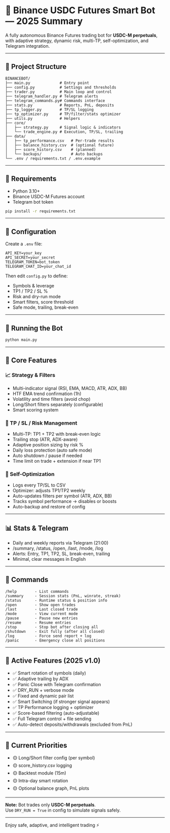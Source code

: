 # 🤖 Binance USDC Futures Smart Bot — 2025 Summary

A fully autonomous Binance Futures trading bot for **USDC-M perpetuals**, with adaptive strategy, dynamic risk, multi-TP, self-optimization, and Telegram integration.

---

## 📁 Project Structure

```
BINANCEBOT/
├── main.py             # Entry point
├── config.py           # Settings and thresholds
├── trader.py           # Main loop and control
├── telegram_handler.py # Telegram alerts
├── telegram_commands.py# Commands interface
├── stats.py            # Reports, PnL, deposits
├── tp_logger.py        # TP/SL logging
├── tp_optimizer.py     # TP/filter/stats optimizer
├── utils.py            # Helpers
├── core/
│   ├── strategy.py     # Signal logic & indicators
│   └── trade_engine.py # Execution, TP/SL, trailing
├── data/
│   ├── tp_performance.csv   # Per-trade results
│   ├── balance_history.csv  # (optional future)
│   ├── score_history.csv    # (planned)
│   └── backups/             # Auto backups
└── .env / requirements.txt / .env.example
```

---

## 🔧 Requirements

- Python 3.10+
- Binance USDC-M Futures account
- Telegram bot token

```bash
pip install -r requirements.txt
```

---

## 🔑 Configuration

Create a `.env` file:

```env
API_KEY=your_key
API_SECRET=your_secret
TELEGRAM_TOKEN=bot_token
TELEGRAM_CHAT_ID=your_chat_id
```

Then edit `config.py` to define:

- Symbols & leverage
- TP1 / TP2 / SL %
- Risk and dry-run mode
- Smart filters, score threshold
- Safe mode, trailing, break-even

---

## 🚀 Running the Bot

```bash
python main.py
```

---

## 🧠 Core Features

### 📈 Strategy & Filters

- Multi-indicator signal (RSI, EMA, MACD, ATR, ADX, BB)
- HTF EMA trend confirmation (1h)
- Volatility and time filters (avoid chop)
- Long/Short filters separately (configurable)
- Smart scoring system

### 🎯 TP / SL / Risk Management

- Multi-TP: TP1 + TP2 with break-even logic
- Trailing stop (ATR, ADX-aware)
- Adaptive position sizing by risk %
- Daily loss protection (auto safe mode)
- Auto shutdown / pause if needed
- Time limit on trade + extension if near TP1

### 🧠 Self-Optimization

- Logs every TP/SL to CSV
- Optimizer: adjusts TP1/TP2 weekly
- Auto-updates filters per symbol (ATR, ADX, BB)
- Tracks symbol performance → disables or boosts
- Auto-backup and restore of config

---

## 📊 Stats & Telegram

- Daily and weekly reports via Telegram (21:00)
- /summary, /status, /open, /last, /mode, /log
- Alerts: Entry, TP1, TP2, SL, break-even, trailing
- Minimal, clear messages in English

---

## 📱 Commands

```
/help        - List commands
/summary     - Session stats (PnL, winrate, streak)
/status      - Runtime status & position info
/open        - Show open trades
/last        - Last closed trade
/mode        - View current mode
/pause       - Pause new entries
/resume      - Resume entries
/stop        - Stop bot after closing all
/shutdown    - Exit fully (after all closed)
/log         - Force send report + log
/panic       - Emergency close all positions
```

---

## 📌 Active Features (2025 v1.0)

- ✅ Smart rotation of symbols (daily)
- ✅ Adaptive trailing by ADX
- ✅ Panic Close with Telegram confirmation
- ✅ DRY_RUN + verbose mode
- ✅ Fixed and dynamic pair list
- ✅ Smart Switching (if stronger signal appears)
- ✅ TP Performance logging + optimizer
- ✅ Score-based filtering (auto-adjustable)
- ✅ Full Telegram control + file sending
- ✅ Auto-detect deposits/withdrawals (excluded from PnL)

---

## 🧭 Current Priorities

- 🟡 Long/Short filter config (per symbol)
- 🟡 score_history.csv logging
- 🟡 Backtest module (15m)
- 🟡 Intra-day smart rotation
- 🟡 Optional balance graph, PnL plots

---

**Note:** Bot trades only **USDC-M perpetuals**.  
Use `DRY_RUN = True` in config to simulate signals safely.

---

Enjoy safe, adaptive, and intelligent trading ⚡
